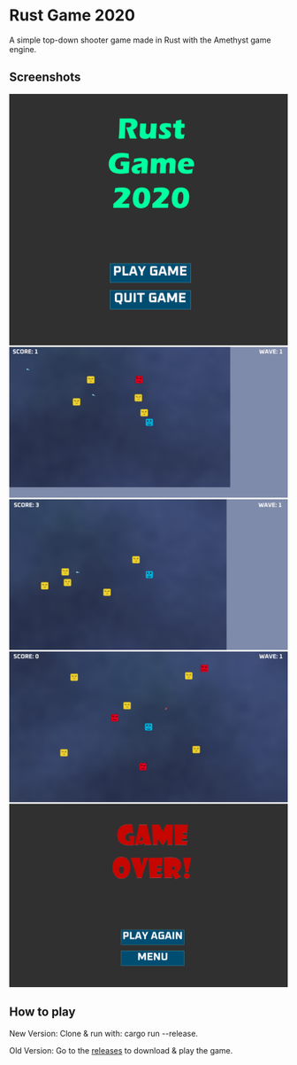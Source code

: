 # Rust Game 2020

A simple top-down shooter game made in Rust with the Amethyst game engine.

## Screenshots

![menu](pics/menu.png)
![game](pics/game1.png)
![game](pics/game2.png)
![game](pics/game3.png)
![gameover](pics/gameover.png)

## How to play

New Version: Clone & run with: cargo run --release.

Old Version: Go to the [releases](https://github.com/Rijk-van-Putten/Rust-Game-2020/releases) to download & play the game.
